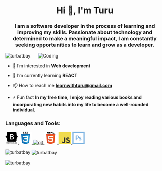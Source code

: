 <h1 align="center">Hi 👋, I'm Turu</h1>
<h3 align="center">I am a software developer in the process of learning and improving my skills. Passionate about technology and determined to make a meaningful impact, I am constantly seeking opportunities to learn and grow as a developer.</h3>
<img align="right" alt="Coding" width="400" src="https://camo.githubusercontent.com/5ddf73ad3a205111cf8c686f687fc216c2946a75005718c8da5b837ad9de78c9/68747470733a2f2f7468756d62732e6766796361742e636f6d2f4576696c4e657874446576696c666973682d736d616c6c2e676966">

<p align="left"> <img src="https://komarev.com/ghpvc/?username=turbatbay&label=Profile%20views&color=0e75b6&style=flat" alt="turbatbay" /> </p>



- 🔭 I’m interested in **Web development**

- 🌱 I’m currently learning **REACT**

- 📫 How to reach me **learnwithturu@gmail.com**

- ⚡ Fun fact **In my free time, I enjoy reading various books and incorporating new habits into my life to become a well-rounded individual.**


<h3 align="left">Languages and Tools:</h3>
<p align="left"> <a href="https://getbootstrap.com" target="_blank" rel="noreferrer"> <img src="https://raw.githubusercontent.com/devicons/devicon/master/icons/bootstrap/bootstrap-plain-wordmark.svg" alt="bootstrap" width="40" height="40"/> </a> <a href="https://www.w3schools.com/css/" target="_blank" rel="noreferrer"> <img src="https://raw.githubusercontent.com/devicons/devicon/master/icons/css3/css3-original-wordmark.svg" alt="css3" width="40" height="40"/> </a> <a href="https://git-scm.com/" target="_blank" rel="noreferrer"> <img src="https://www.vectorlogo.zone/logos/git-scm/git-scm-icon.svg" alt="git" width="40" height="40"/> </a> <a href="https://www.w3.org/html/" target="_blank" rel="noreferrer"> <img src="https://raw.githubusercontent.com/devicons/devicon/master/icons/html5/html5-original-wordmark.svg" alt="html5" width="40" height="40"/> </a> <a href="https://developer.mozilla.org/en-US/docs/Web/JavaScript" target="_blank" rel="noreferrer"> <img src="https://raw.githubusercontent.com/devicons/devicon/master/icons/javascript/javascript-original.svg" alt="javascript" width="40" height="40"/> </a> <a href="https://www.photoshop.com/en" target="_blank" rel="noreferrer"> <img src="https://raw.githubusercontent.com/devicons/devicon/master/icons/photoshop/photoshop-line.svg" alt="photoshop" width="40" height="40"/> </a> </p>

<p><img align="left" src="https://github-readme-stats.vercel.app/api/top-langs?username=turbatbay&show_icons=true&locale=en&layout=compact" alt="turbatbay" /></p>

<p>&nbsp;<img align="center" src="https://github-readme-stats.vercel.app/api?username=turbatbay&show_icons=true&locale=en" alt="turbatbay" /></p>

<p><img align="center" src="https://github-readme-streak-stats.herokuapp.com/?user=turbatbay&" alt="turbatbay" /></p>
